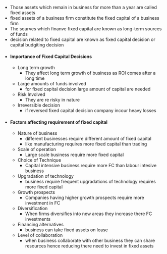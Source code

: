 - Those assets which remain in business for more than a year are called fixed assets
- fixed assets of a business firm constitute the fixed capital of a business firm
- The sourves which finanve fixed capital are known as long-term sources of funds
- decision related to fixed capital are known as fixed capital decision or capital budgiting decision
- #### Importance of Fixed Capital Decisions
	- Long term growth
		- They affect long term growth of business as ROI comes after a long time
	- Large amounts of funds involved
		- for fixed capital decision large amount of capital are needed
	- Risk Involved
		- They are re risky in nature
	- Irreversible decision
		- if reversed fixed capital decision company incour heavy losses
- #### Factors affecting requirement of fixed capital
	- Nature of business
		- different businesses require different amount of fixed capital
		- like manufacturing requires more fixed capital than trading
	- Scale of operation
		- Large scale business require more fixed capital
	- Choice of Technique
		- Capital intensive business require more FC than labour intesive business
	- Upgradation of technology
		- business require frequent upgradations of technology requires more fixed capital
	- Growth prospects
		- Companies having higher growth prospects require more investment in FC
	- Diversification
		- When firms diversifies into new areas they increase there FC investments
	- Financing alternatives
		- business can take fixed assets on lease 
	- Level of collaboration
		- when business collaborate with other business they can share resources hence reducing there need to invest in fixed assets